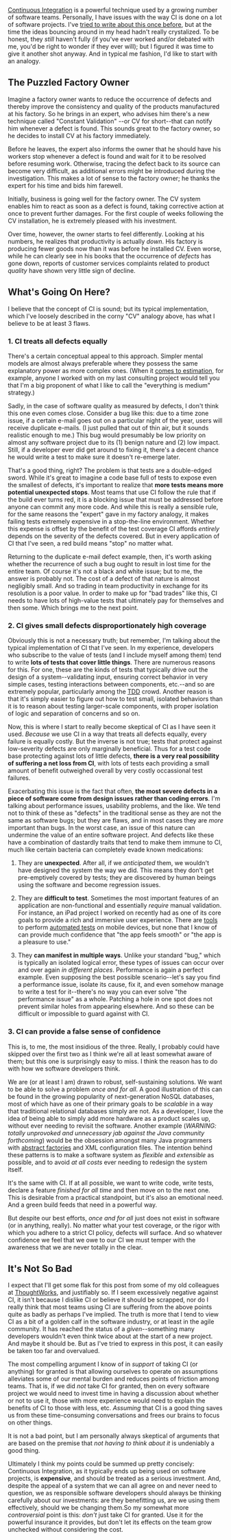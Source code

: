 [Continuous Integration](http://en.wikipedia.org/wiki/Continuous_integration) is a powerful technique used by a growing number of software teams. Personally, I have issues with the way CI is done on a lot of software projects. I've [tried to write about this once before](http://philosopherdeveloper.wordpress.com/2012/01/27/being-agile-with-continuous-integration/), but at the time the ideas bouncing around in my head hadn't really crystalized. To be honest, they *still* haven't fully (if you've ever worked and/or debated with me, you'd be right to wonder if they ever will); but I figured it was time to give it another shot anyway. And in typical me fashion, I'd like to start with an analogy.

## The Puzzled Factory Owner

Imagine a factory owner wants to reduce the occurrence of defects and thereby improve the consistency and quality of the products manufactured at his factory. So he brings in an expert, who advises him there's a new technique called "Constant Validation" --or CV for short--that can notify him whenever a defect is found. This sounds great to the factory owner, so he decides to install CV at his factory immediately.

Before he leaves, the expert also informs the owner that he should have his workers stop whenever a defect is found and wait for it to be resolved before resuming work. Otherwise, tracing the defect back to its source can become very difficult, as additional errors might be introduced during the investigation. This makes a lot of sense to the factory owner; he thanks the expert for his time and bids him farewell.

Initially, business is going well for the factory owner. The CV system enables him to react as soon as a defect is found, taking corrective action at once to prevent further damages. For the first couple of weeks following the CV installation, he is extremely pleased with his investment.

Over time, however, the owner starts to feel differently. Looking at his numbers, he realizes that productivity is actually *down*. His factory is producing fewer goods now than it was before he installed CV. Even worse, while he can clearly see in his books that the occurrence of *defects* has gone down, reports of customer services complaints related to product *quality* have shown very little sign of decline.

## What's Going On Here?

I believe that the concept of CI is sound; but its typical implementation, which I've loosely described in the corny "CV" analogy above, has what I believe to be at least 3 flaws.

### 1. CI treats all defects equally

There's a certain conceptual appeal to this approach. Simpler mental models are almost always preferable where they possess the same explanatory power as more complex ones. (When it [comes to estimation](http://philosopherdeveloper.wordpress.com/2012/02/15/the-trick-to-good-ballpark-estimates-2/), for example, anyone I worked with on my last consulting project would tell you that I'm a big proponent of what I like to call the "everything is medium" strategy.)

Sadly, in the case of software quality as measured by defects, I don't think this one even comes close. Consider a bug like this: due to a time zone issue, if a certain e-mail goes out on a particular night of the year, users will receive duplicate e-mails. (I just pulled that out of thin air, but it sounds realistic enough to me.) This bug would presumably be low priority on almost any software project due to its (1) benign nature and (2) low impact. Still, if a developer ever did get around to fixing it, there's a decent chance he would write a test to make sure it doesn't re-emerge later.

That's a good thing, right? The problem is that tests are a double-edged sword. While it's great to imagine a code base full of tests to expose even the smallest of defects, it's important to realize that **more tests means more potential unexpected stops**. Most teams that use CI follow the rule that if the build ever turns red, it is a blocking issue that must be addressed before anyone can commit any more code. And while this is really a sensible rule, for the same reasons the "expert" gave in my factory analogy, it makes failing tests extremely expensive in a stop-the-line environment. Whether this expense is offset by the benefit of the test coverage CI affords *entirely* depends on the severity of the defects covered. But in every application of CI that I've seen, a red build means "stop" no matter what.

Returning to the duplicate e-mail defect example, then, it's worth asking whether the recurrence of such a bug ought to result in lost time for the entire team. Of course it's not a black and white issue; but to me, the answer is probably not. The cost of a defect of that nature is almost negligibly small. And so trading in team productivity in exchange for its resolution is a poor value. In order to make up for "bad trades" like this, CI needs to have lots of high-value tests that ultimately pay for themselves and then some. Which brings me to the next point.

### 2. CI gives small defects disproportionately high coverage

Obviously this is not a necessary truth; but remember, I'm talking about the typical implementation of CI that I've seen. In my experience, developers who subscribe to the value of tests (and I include myself among them) tend to write **lots of tests that cover little things**. There are numerous reasons for this. For one, these are the kinds of tests that typically drive out the design of a system--validating input, ensuring correct behavior in very simple cases, testing interactions between components, etc.--and so are extremely popular, particularly among the [TDD](http://en.wikipedia.org/wiki/Test-driven_development) crowd. Another reason is that it's simply easier to figure out how to test small, isolated behaviors than it is to reason about testing larger-scale components, with proper isolation of logic and separation of concerns and so on.

Now, this is where I start to really become skeptical of CI as I have seen it used. *Because* we use CI in a way that treats all defects equally, every failure is equally costly. But the inverse is not true; tests that protect against low-severity defects are only marginally beneficial. Thus for a test code base protecting against lots of little defects, **there is a very real possibility of suffering a net loss from CI**, with lots of tests each providing a small amount of benefit outweighed overall by very costly occassional test failures.

Exacerbating this issue is the fact that often, **the most severe defects in a piece of software come from design issues rather than coding errors**. I'm talking about performance issues, usability problems, and the like. We tend not to think of these as "defects" in the traditional sense as they are not the same as software bugs; but they are flaws, and in most cases they are *more* important than bugs. In the worst case, an issue of this nature can undermine the value of an entire software project. And defects like these have a combination of dastardly traits that tend to make them immune to CI, much like certain bacteria can completely evade known medications:

1. They are **unexpected**. After all, if we *anticipated* them, we wouldn't have designed the system the way we did. This means they don't get pre-emptively covered by tests; they are discovered by human beings using the software and become regression issues.

2. They are **difficult to test**. Sometimes the most important features of an application are non-functional and essentially *require* manual validation. For instance, an iPad project I worked on recently had as one of its core goals to provide a rich and immersive user experience. There are [tools](http://www.testingwithfrank.com/) to perform [automated tests](https://github.com/square/KIF) on mobile devices, but none that I know of can provide much confidence that "the app feels smooth" or "the app is a pleasure to use."

3. They **can manifest in multiple ways**. Unlike your standard "bug," which is typically an isolated logical error, these types of issues can occur over and over again *in different places*. Performance is again a perfect example. Even supposing the best possible scenario--let's say you find a performance issue, isolate its cause, fix it, and even somehow manage to write a test for it--there's no way you can ever solve "the performance issue" as a whole. Patching a hole in one spot does not prevent similar holes from appearing elsewhere. And so these can be difficult or impossible to guard against with CI.

### 3. CI can provide a false sense of confidence

This is, to me, the most insidious of the three. Really, I probably could have skipped over the first two as I think we're all at least somewhat aware of them; but this one is surprisingly easy to miss. I think the reason has to do with how we software developers think.

We are (or at least I am) drawn to robust, self-sustaining solutions. We want to be able to solve a problem *once and for all*. A good illustration of this can be found in the growing popularity of next-generation NoSQL databases, most of which have as one of their primary goals to be *scalable* in a way that traditional relational databases simply are not. As a developer, I love the idea of being able to simply add more hardware as a product scales up, without ever needing to revisit the software. Another example (*WARNING: totally unprovoked and unnecessary jab against the Java community forthcoming*) would be the obsession amongst many Java programmers with [abstract factories](http://en.wikipedia.org/wiki/Abstract_factory_pattern) and XML configuration files. The intention behind these patterns is to make a software system as *flexible* and *extensible* as possible, and to avoid *at all costs* ever needing to redesign the system itself.

It's the same with CI. If at all possible, we want to write code, write tests, declare a feature *finished for all time* and then move on to the next one. This is desirable from a practical standpoint, but it's also an emotional need. And a green build feeds that need in a powerful way.

But despite our best efforts, *once and for all* just does not exist in software (or in anything, really). No matter what your test coverage, or the rigor with which you adhere to a strict CI policy, defects will surface. And so whatever confidence we feel that we owe to our CI we must temper with the awareness that we are never totally in the clear.

## It's Not So Bad

I expect that I'll get some flak for this post from some of my old colleagues at [ThoughtWorks](http://www.thoughtworks.com/), and justifiably so. If I seem excessively negative against CI, it isn't because I dislike CI or believe it should be scrapped, nor do I really think that most teams using CI are suffering from the above points quite as badly as perhaps I've implied. The truth is more that I tend to view CI as a bit of a golden calf in the software industry, or at least in the agile community. It has reached the status of a *given*--something many developers wouldn't even think twice about at the start of a new project. And maybe it should be. But as I've tried to express in this post, it can easily be taken too far and overvalued.

The most compelling argument I know of in *support* of taking CI (or anything) for granted is that allowing ourselves to operate on assumptions alleviates some of our mental burden and reduces points of friction among teams. That is, if we did *not* take CI for granted, then on every software project we would need to invest time in having a discussion about whether or not to use it, those with more experience would need to explain the benefits of CI to those with less, etc. *Assuming* that CI is a good thing saves us from these time-consuming conversations and frees our brains to focus on other things.

It is not a bad point, but I am personally always skeptical of arguments that are based on the premise that *not having to think about it* is undeniably a good thing.

Ultimately I think my points could be summed up pretty concisely: Continuous Integration, as it typically ends up being used on software projects, is **expensive**, and should be treated as a serious investment. And, despite the appeal of a system that we can all agree on and never need to question, we as responsible software developers should always be thinking carefully about our investments: are they benefitting us, are we using them effectively, should we be changing them.So my somewhat more *controversial* point is this: *don't* just take CI for granted. Use it for the powerful insurance it provides, but don't let its effects on the team grow unchecked without considering the cost.
